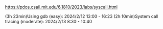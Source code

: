 https://pdos.csail.mit.edu/6.1810/2023/labs/syscall.html

(3h 23min)Using gdb (easy): 2024/2/12 13:00 - 16:23
(2h 10min)System call tracing (moderate): 2024/2/13 8:30 - 10:40
